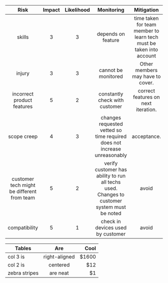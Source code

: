 |Risk	|Impact	|Likelihood	|Monitoring	|Mitigation|
|:--------:|:---:|:---:|:--------:|:--------:|
|skills										|3|3|depends on feature 	|time taken for team member to learn tech must be taken into account
|injury										|3|3|cannot be monitored	|Other members may have to cover.
|incorrect product features					|5|2|constantly check with customer		|correct features on next iteration. 
|scope creep								|4|3|changes requested vetted so time required does not increase unreasonably	|acceptance.
|customer tech might be different from team |5|2|verify customer has ability to run all techs used. Changes to customer system must be noted	|avoid
|compatibility								|5|1|check in devices used by customer	|avoid



| Tables        | Are           | Cool  |
| ------------- |:-------------:| -----:|
| col 3 is      | right-aligned | $1600 |
| col 2 is      | centered      |   $12 |
| zebra stripes | are neat      |    $1 |